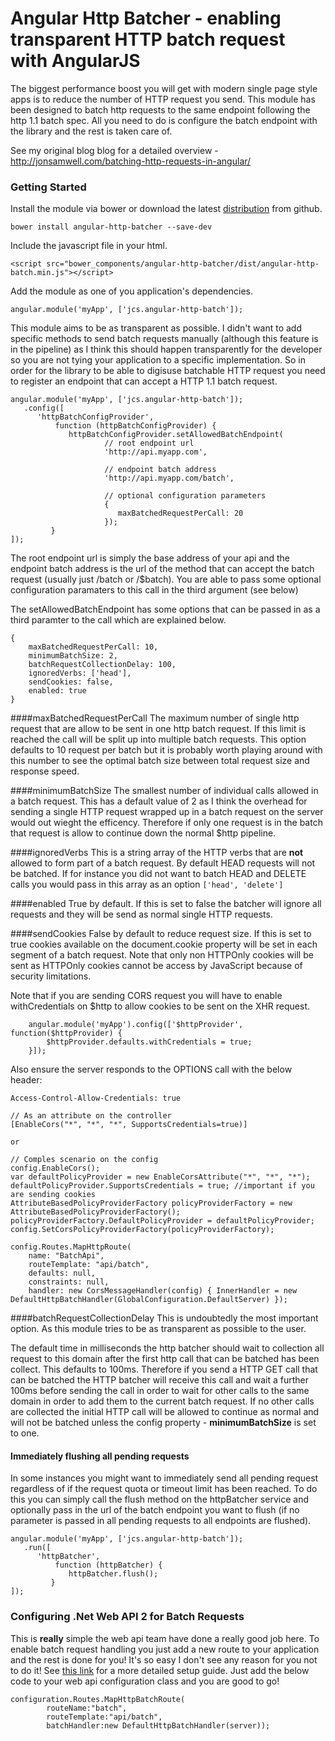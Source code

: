 Angular Http Batcher - enabling transparent HTTP batch request with AngularJS
====================

The biggest performance boost you will get with modern single page style apps is to reduce the number of HTTP request you 
send.  This module has been designed to batch http requests to the same endpoint following the http 1.1 batch spec.  All
you need to do is configure the batch endpoint with the library and the rest is taken care of.

See my original blog blog for a detailed overview - http://jonsamwell.com/batching-http-requests-in-angular/

<h3 id="angular-http-batcher-getting-started">Getting Started</h3>

Install the module via bower or download the latest [distribution](https://github.com/jonsamwell/angular-http-batcher/blob/master/dist/angular-http-batch.min.js) from github.

```language-javascript
bower install angular-http-batcher --save-dev 
```

Include the javascript file in your html.

```language-markup
<script src="bower_components/angular-http-batcher/dist/angular-http-batch.min.js"></script>
```

Add the module as one of you application's dependencies.

```langauge-javascript
angular.module('myApp', ['jcs.angular-http-batch']);
```

This module aims to be as transparent as possible.  I didn't want to add specific methods to send batch requests manually (although this feature is in the pipeline) as I think this should happen transparently for the developer so you are not tying your application to a specific implementation.  So in order for the library to be able to digisuse batchable HTTP request you need to register an endpoint that can accept a HTTP 1.1 batch request.

```language-javascript
angular.module('myApp', ['jcs.angular-http-batch']);
   .config([
      'httpBatchConfigProvider',
          function (httpBatchConfigProvider) {
             httpBatchConfigProvider.setAllowedBatchEndpoint(
                     // root endpoint url
                     'http://api.myapp.com',
                     
                     // endpoint batch address
                     'http://api.myapp.com/batch',
                     
                     // optional configuration parameters
                     {
                     	maxBatchedRequestPerCall: 20
                     });
         }
]);
```

The root endpoint url is simply the base address of your api and the endpoint batch address is the url of the method that can accept the batch request (usually just /batch or /$batch).  You are able to pass some optional configuration paramaters to this call in the third argument (see below)

The setAllowedBatchEndpoint has some options that can be passed in as a third paramter to the call which are explained below.

```langauge-javscript
{
	maxBatchedRequestPerCall: 10,
	minimumBatchSize: 2,
	batchRequestCollectionDelay: 100,
	ignoredVerbs: ['head'],
    sendCookies: false,
    enabled: true
}
```

####maxBatchedRequestPerCall
The maximum number of single http request that are allow to be sent in one http batch request.  If this limit is reached the call will be split up into multiple batch requests.  This option defaults to 10 request per batch but it is probably worth playing around with this number to see the optimal batch size between total request size and response speed.

####minimumBatchSize
The smallest number of individual calls allowed in a batch request.  This has a default value of 2 as I think the overhead for sending a single HTTP request wrapped up in a batch request on the server would out wieght the efficency.  Therefore if only one request is in the batch that request is allow to continue down the normal $http pipeline.

####ignoredVerbs
This is a string array of the HTTP verbs that are **not** allowed to form part of a batch request.  By default HEAD requests will not be batched.  If for instance you did not want to batch HEAD and DELETE calls you would pass in this array as an option <code>['head', 'delete']</code>

####enabled
True by default.  If this is set to false the batcher will ignore all requests and they will be send as normal single HTTP requests.

####sendCookies
False by default to reduce request size.  If this is set to true cookies available on the document.cookie property will be set
in each segment of a batch request.  Note that only non HTTPOnly cookies will be sent as HTTPOnly cookies cannot be access by JavaScript
because of security limitations.

Note that if you are sending CORS request you will have to enable withCredentials on $http to allow cookies to be sent on the XHR request.

```language-javascript
    angular.module('myApp').config(['$httpProvider', function($httpProvider) {
        $httpProvider.defaults.withCredentials = true;
    }]);
```

Also ensure the server responds to the OPTIONS call with the below header:

```language-csharp
Access-Control-Allow-Credentials: true

// As an attribute on the controller
[EnableCors("*", "*", "*", SupportsCredentials=true)]

or

// Comples scenario on the config
config.EnableCors();
var defaultPolicyProvider = new EnableCorsAttribute("*", "*", "*");
defaultPolicyProvider.SupportsCredentials = true; //important if you are sending cookies
AttributeBasedPolicyProviderFactory policyProviderFactory = new AttributeBasedPolicyProviderFactory();
policyProviderFactory.DefaultPolicyProvider = defaultPolicyProvider;
config.SetCorsPolicyProviderFactory(policyProviderFactory);

config.Routes.MapHttpRoute(
    name: "BatchApi",
    routeTemplate: "api/batch",
    defaults: null,
    constraints: null,
    handler: new CorsMessageHandler(config) { InnerHandler = new DefaultHttpBatchHandler(GlobalConfiguration.DefaultServer) });
```

####batchRequestCollectionDelay
This is undoubtedly the most important option.  As this module tries to be as transparent as possible to the user.

The default time in milliseconds the http batcher should wait to collection all request to this domain after the first http call that can be batched has been collect.  This defaults to 100ms.  Therefore if you send a HTTP GET call that can be batched the HTTP batcher will receive this call and wait a further 100ms before sending the call in order to wait for other calls to the same domain in order to add them to the current batch request.  If no other calls are collected the initial HTTP call will be allowed to continue as normal and will not be batched unless the config property - **minimumBatchSize** is set to one.

<h4 id="flushing-all-requests">Immediately flushing all pending requests</h4>
In some instances you might want to immediately send all pending request regardless of if the request quota or timeout limit has been reached.  To do this you can simply call the flush method on the httpBatcher service and optionally pass in the url of the batch endpoint you want to flush (if no parameter is passed in all pending requests to all endpoints are flushed).

```language-javascript
angular.module('myApp', ['jcs.angular-http-batch']);
   .run([
      'httpBatcher',
          function (httpBatcher) {
             httpBatcher.flush();
         }
]);
```

<h3 id="angular-http-batcher-getting-started-with-asp-web-api">Configuring .Net Web API 2 for Batch Requests</h3>

This is **really** simple the web api team have done a really good job here.  To enable batch request handling you just add a new route to your application and the rest is done for you!  It's so easy I don't see any reason for you not to do it!  See [this link](http://blogs.msdn.com/b/webdev/archive/2013/11/01/introducing-batch-support-in-web-api-and-web-api-odata.aspx) for a more detailed setup guide.  Just add the below code to your web api configuration class and you are good to go!

```language-csharp
configuration.Routes.MapHttpBatchRoute(
        routeName:"batch",
        routeTemplate:"api/batch",
        batchHandler:new DefaultHttpBatchHandler(server));
```
